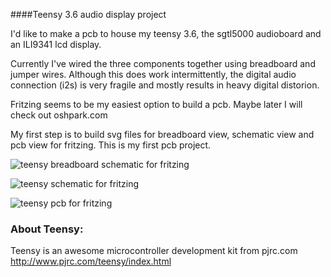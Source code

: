 ####Teensy 3.6 audio display project

I'd like to make a pcb to house my teensy 3.6, the sgtl5000 audioboard and an ILI9341 lcd display. 

Currently I've wired the three components together using breadboard and jumper wires. Although this does work intermittently, the digital audio connection (i2s) is very fragile and mostly results in heavy digital distorion. 

Fritzing seems to be my easiest option to build a pcb. Maybe later I will check out oshpark.com

My first step is to build svg files for breadboard view, schematic view and pcb view for fritzing. This is my first pcb project.

![teensy breadboard schematic for fritzing](https://github.com/newdigate/teensy-3.6/blob/master/fritzing/png/teensy3-6_default_fritzing_breadboard.png?raw=true "teensy 3.6 breadboard schematic for fritzing")

![teensy schematic for fritzing](https://github.com/newdigate/teensy-3.6/blob/master/fritzing/png/teensy3-6_default_fritzing_schematic.png?raw=true "teensy 3.6 schematic for fritzing")

![teensy pcb for fritzing](https://github.com/newdigate/teensy-3.6/blob/master/fritzing/png/teensy3-6_default_fritzing_pcb.png?raw=true "teensy 3.6 schematic for fritzing")

### About Teensy:
Teensy is an awesome microcontroller development kit from pjrc.com http://www.pjrc.com/teensy/index.html
